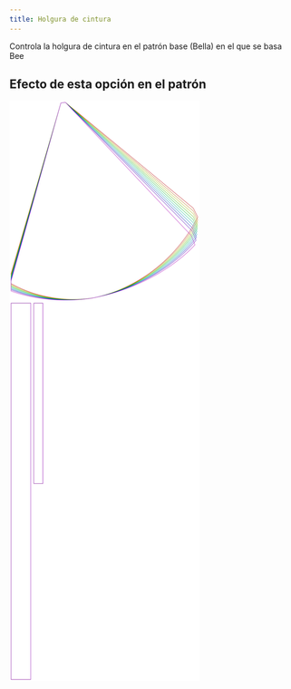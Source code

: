 ```yaml
---
title: Holgura de cintura
---
```


Controla la holgura de cintura en el patrón base (Bella) en el que se basa Bee


## Efecto de esta opción en el patrón
![Esta imagen muestra el efecto de esta opción superponiendo varias variantes que tienen un valor diferente para esta opción](bee_waistease_sample.svg "Efecto de esta opción en el patrón")